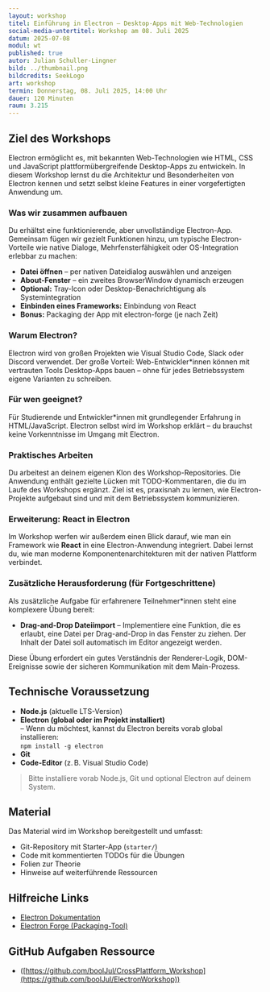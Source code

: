 ```yaml
---
layout: workshop
titel: Einführung in Electron – Desktop-Apps mit Web-Technologien
social-media-untertitel: Workshop am 08. Juli 2025
datum: 2025-07-08
modul: wt
published: true
autor: Julian Schuller-Lingner
bild: ../thumbnail.png
bildcredits: SeekLogo
art: workshop
termin: Donnerstag, 08. Juli 2025, 14:00 Uhr
dauer: 120 Minuten
raum: 3.215
---
```


## Ziel des Workshops

Electron ermöglicht es, mit bekannten Web-Technologien wie HTML, CSS und JavaScript plattformübergreifende Desktop-Apps zu entwickeln. In diesem Workshop lernst du die Architektur und Besonderheiten von Electron kennen und setzt selbst kleine Features in einer vorgefertigten Anwendung um.

### Was wir zusammen aufbauen

Du erhältst eine funktionierende, aber unvollständige Electron-App. Gemeinsam fügen wir gezielt Funktionen hinzu, um typische Electron-Vorteile wie native Dialoge, Mehrfensterfähigkeit oder OS-Integration erlebbar zu machen:

* **Datei öffnen** – per nativen Dateidialog auswählen und anzeigen
* **About-Fenster** – ein zweites BrowserWindow dynamisch erzeugen
* **Optional:** Tray-Icon oder Desktop-Benachrichtigung als Systemintegration
* **Einbinden eines Frameworks:** Einbindung von React
* **Bonus:** Packaging der App mit electron-forge (je nach Zeit)

### Warum Electron?

Electron wird von großen Projekten wie Visual Studio Code, Slack oder Discord verwendet. Der große Vorteil: Web-Entwickler*innen können mit vertrauten Tools Desktop-Apps bauen – ohne für jedes Betriebssystem eigene Varianten zu schreiben.

### Für wen geeignet?

Für Studierende und Entwickler*innen mit grundlegender Erfahrung in HTML/JavaScript. Electron selbst wird im Workshop erklärt – du brauchst keine Vorkenntnisse im Umgang mit Electron.

### Praktisches Arbeiten

Du arbeitest an deinem eigenen Klon des Workshop-Repositories. Die Anwendung enthält gezielte Lücken mit TODO-Kommentaren, die du im Laufe des Workshops ergänzt. Ziel ist es, praxisnah zu lernen, wie Electron-Projekte aufgebaut sind und mit dem Betriebssystem kommunizieren.

### Erweiterung: React in Electron

Im Workshop werfen wir außerdem einen Blick darauf, wie man ein Framework wie **React** in eine Electron-Anwendung integriert. Dabei lernst du, wie man moderne Komponentenarchitekturen mit der nativen Plattform verbindet.

### Zusätzliche Herausforderung (für Fortgeschrittene)

Als zusätzliche Aufgabe für erfahrenere Teilnehmer*innen steht eine komplexere Übung bereit:

* **Drag-and-Drop Dateiimport**
  – Implementiere eine Funktion, die es erlaubt, eine Datei per Drag-and-Drop in das Fenster zu ziehen. Der Inhalt der Datei soll automatisch im Editor angezeigt werden.

Diese Übung erfordert ein gutes Verständnis der Renderer-Logik, DOM-Ereignisse sowie der sicheren Kommunikation mit dem Main-Prozess.

## Technische Voraussetzung

* **Node.js** (aktuelle LTS-Version)
* **Electron (global oder im Projekt installiert)**  
  – Wenn du möchtest, kannst du Electron bereits vorab global installieren:  
  `npm install -g electron`
* **Git**
* **Code-Editor** (z. B. Visual Studio Code)

> Bitte installiere vorab Node.js, Git und optional Electron auf deinem System.

## Material

Das Material wird im Workshop bereitgestellt und umfasst:

* Git-Repository mit Starter-App (`starter/`)
* Code mit kommentierten TODOs für die Übungen
* Folien zur Theorie
* Hinweise auf weiterführende Ressourcen

## Hilfreiche Links

* [Electron Dokumentation](https://www.electronjs.org/docs/latest/)
* [Electron Forge (Packaging-Tool)](https://www.electronforge.io/)

## GitHub Aufgaben Ressource
* ([https://github.com/boolJul/CrossPlattform_Workshop](https://github.com/boolJul/ElectronWorkshop))
